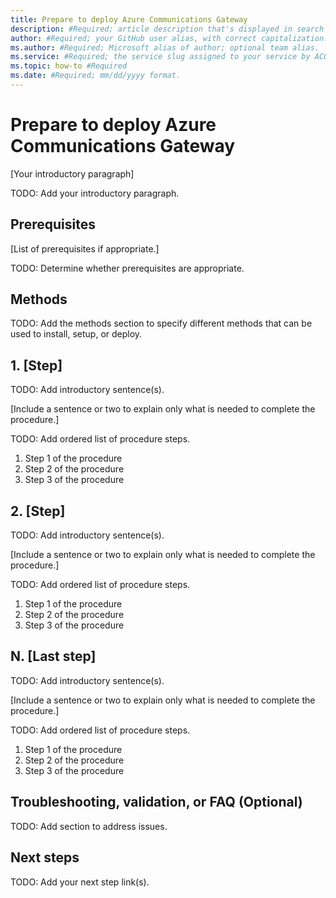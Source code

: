 ```yaml
---
title: Prepare to deploy Azure Communications Gateway
description: #Required; article description that's displayed in search results. Use 100 to 160 characters. Include the word "install," "set up," or "deploy".
author: #Required; your GitHub user alias, with correct capitalization.
ms.author: #Required; Microsoft alias of author; optional team alias.
ms.service: #Required; the service slug assigned to your service by ACOM.
ms.topic: how-to #Required
ms.date: #Required; mm/dd/yyyy format.
---
```


<!--
Remove all the comments in this template before you sign-off or merge to the main branch.

This template provides the basic structure of an install, set up, or deploy pattern.
See the [Install, set up, deploy pattern](article-install-setup-deploy.md) in the pattern
library.
Install, set up, deploy articles are how-to articles for customer tasks.

-->

<!-- 1. H1 ------------------------------------------------------------------------------

Required: Start with an action verb, such as "install," "set up," or "deploy".
Write an H1 that clearly conveys the task the user will complete.

-->

# Prepare to deploy Azure Communications Gateway

<!-- 2. Introductory paragraph ----------------------------------------------------------

Required: Lead with a light intro that describes, in customer-friendly language, what
the customer will do. 
Answer the fundamental question, "Why would I want to do this?" Keep it short.
Readers should have a clear idea of what they will do in this article after reading
the introduction.

Include a sentence that says, "In this article, you X..."
-->
[Your introductory paragraph]

TODO: Add your introductory paragraph.

<!-- If you're writing a deployment guide, consider providing guidance for the process
of rolling out the service, solution, or product.
For example, include information or links to information about how to:

- Onboard users to a pilot.
- Monitor the pilot and gather feedback.
- Roll out the service, solution, or product to more users.

Avoid notes, tips, and important boxes. Readers tend to skip over them.
It is better to put that info directly into the article text.--->

<!-- 3. Prerequisites -------------------------------------------------------------------

Optional: If there are prerequisites for the task, make **Prerequisites** your first H2
in the guide.
The prerequisites H2 is never numbered.
Use clear and unambiguous language and use an unordered list format.
If there are specific versions of software a user needs, call out those versions
(for example: Visual Studio 2019 or later).
-->

## Prerequisites

[List of prerequisites if appropriate.]

TODO: Determine whether prerequisites are appropriate.

<!-- 4. Methods -------------------------------------------------------------------------

Optional.

If there are multiple ways to perform the steps, such as with a wizard, command line,
and so on, include information about which method or tool to choose for which scenario,
and link to the steps for that method.

-->

## Methods

TODO: Add the methods section to specify different methods that can be used to install, setup, or deploy.

<!-- 5. Numbered Steps (H2s) ------------------------------------------------------------

Required: Each major step in completing a task should be represented as an H2 in
the article.
These steps should be numbered.
The procedure should be introduced with a brief sentence or two.

-->

## 1. [Step]

TODO: Add introductory sentence(s).

[Include a sentence or two to explain only what is needed to complete the procedure.]

TODO: Add ordered list of procedure steps.

1. Step 1 of the procedure
1. Step 2 of the procedure
1. Step 3 of the procedure

## 2. [Step]

TODO: Add introductory sentence(s).

[Include a sentence or two to explain only what is needed to complete the procedure.]

TODO: Add ordered list of procedure steps.

1. Step 1 of the procedure
1. Step 2 of the procedure
1. Step 3 of the procedure

## N. [Last step]

TODO: Add introductory sentence(s).

[Include a sentence or two to explain only what is needed to complete the procedure.]

TODO: Add ordered list of procedure steps.

1. Step 1 of the procedure
1. Step 2 of the procedure
1. Step 3 of the procedure

<!-- 6. Troubleshooting, validation, or FAQ H2 ------------------------------------------

Optional.

Add information on how to address any issues that might arise during or after
installation, setup, or deployment, or to validate that the installation was successful.

 -->

## Troubleshooting, validation, or FAQ (Optional)

TODO: Add section to address issues.

<!-- 7. Next steps ----------------------------------------------------------------------

Required: Provide at least one next step and no more than three.
Include some context so the customer can determine why to follow the link.
Add a context sentence for the following links.
-->

## Next steps

TODO: Add your next step link(s).

<!--
Remove all the comments in this template before you sign off or merge to the main branch.
-->